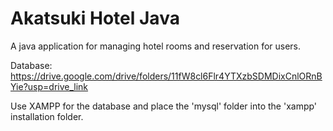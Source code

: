 # Akatsuki Hotel Java

A java application for managing hotel rooms and reservation for users.

Database: https://drive.google.com/drive/folders/11fW8cl6Flr4YTXzbSDMDixCnlORnBYie?usp=drive_link

Use XAMPP for the database and place the 'mysql' folder into the 'xampp' installation folder.
